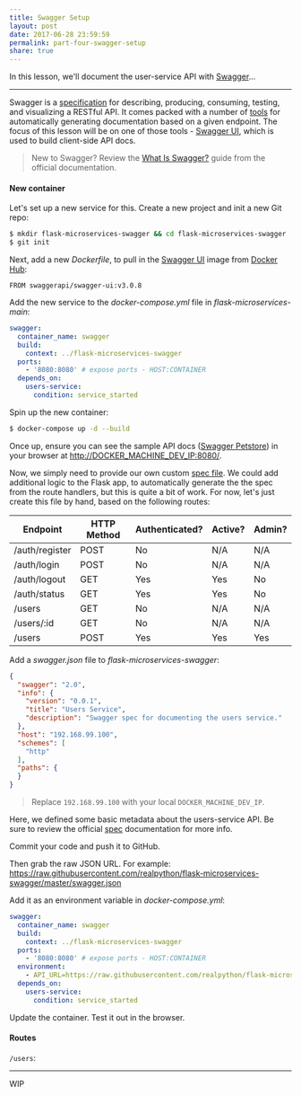 ```yaml
---
title: Swagger Setup
layout: post
date: 2017-06-28 23:59:59
permalink: part-four-swagger-setup
share: true
---
```


In this lesson, we'll document the user-service API with [Swagger](https://swagger.io/)...

---

Swagger is a [specification](https://swagger.io/specification/) for describing, producing, consuming, testing, and visualizing a RESTful API. It comes packed with a number of [tools](https://swagger.io/tools/) for automatically generating documentation based on a given endpoint. The focus of this lesson will be on one of those tools - [Swagger UI](https://swagger.io/swagger-ui/), which is used to build client-side API docs.

> New to Swagger? Review the [What Is Swagger?](https://swagger.io/docs/specification/what-is-swagger/) guide from the official documentation.

#### New container

Let's set up a new service for this. Create a new project and init a new Git repo:

```sh
$ mkdir flask-microservices-swagger && cd flask-microservices-swagger
$ git init
```

Next, add a new *Dockerfile*, to pull in the [Swagger UI](https://hub.docker.com/r/swaggerapi/swagger-ui/tags/) image from [Docker Hub](https://hub.docker.com/):

```
FROM swaggerapi/swagger-ui:v3.0.8
```

Add the new service to the *docker-compose.yml* file in *flask-microservices-main*:

```yaml
swagger:
  container_name: swagger
  build:
    context: ../flask-microservices-swagger
  ports:
    - '8080:8080' # expose ports - HOST:CONTAINER
  depends_on:
    users-service:
      condition: service_started
```

Spin up the new container:

```sh
$ docker-compose up -d --build
```

Once up, ensure you can see the sample API docs ([Swagger Petstore](http://petstore.swagger.io/)) in your browser at [http://DOCKER_MACHINE_DEV_IP:8080/](http://DOCKER_MACHINE_DEV_IP:8080/).

Now, we simply need to provide our own custom [spec file](https://swagger.io/specification/). We could add additional logic to the Flask app, to automatically generate the the spec from the route handlers, but this is quite a bit of work. For now, let's just create this file by hand, based on the following routes:

| Endpoint        | HTTP Method | Authenticated?  | Active?   | Admin? |
|-----------------|-------------|-----------------|-----------|--------|
| /auth/register  | POST        | No              | N/A       | N/A    |
| /auth/login     | POST        | No              | N/A       | N/A    |
| /auth/logout    | GET         | Yes             | Yes       | No     |
| /auth/status    | GET         | Yes             | Yes       | No     |
| /users          | GET         | No              | N/A       | N/A    |
| /users/:id      | GET         | No              | N/A       | N/A    |
| /users          | POST        | Yes             | Yes       | Yes    |

Add a *swagger.json* file to *flask-microservices-swagger*:

```json
{
  "swagger": "2.0",
  "info": {
    "version": "0.0.1",
    "title": "Users Service",
    "description": "Swagger spec for documenting the users service."
  },
  "host": "192.168.99.100",
  "schemes": [
    "http"
  ],
  "paths": {
  }
}
```

> Replace `192.168.99.100` with your local `DOCKER_MACHINE_DEV_IP`.

Here, we defined some basic metadata about the users-service API. Be sure to review the official [spec](https://swagger.io/specification/) documentation for more info.

Commit your code and push it to GitHub.

Then grab the raw JSON URL. For example: https://raw.githubusercontent.com/realpython/flask-microservices-swagger/master/swagger.json

Add it as an environment variable in *docker-compose.yml*:

```yaml
swagger:
  container_name: swagger
  build:
    context: ../flask-microservices-swagger
  ports:
    - '8080:8080' # expose ports - HOST:CONTAINER
  environment:
    - API_URL=https://raw.githubusercontent.com/realpython/flask-microservices-swagger/master/swagger.json
  depends_on:
    users-service:
      condition: service_started
```

Update the container. Test it out in the browser.

#### Routes

`/users`:

---

WIP
